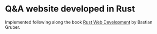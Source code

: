 # Q&A website developed in Rust
Implemented following along the book [Rust Web Development](https://www.manning.com/books/rust-web-development) by Bastian Gruber.
